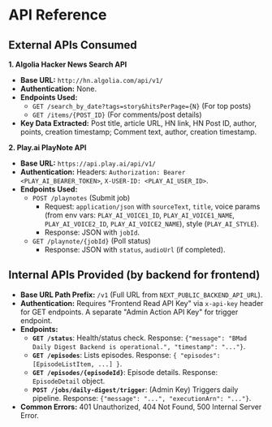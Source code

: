 # API Reference

## External APIs Consumed

**1. Algolia Hacker News Search API**

  * **Base URL:** `http://hn.algolia.com/api/v1/`
  * **Authentication:** None.
  * **Endpoints Used:**
      * `GET /search_by_date?tags=story&hitsPerPage={N}` (For top posts)
      * `GET /items/{POST_ID}` (For comments/post details)
  * **Key Data Extracted:** Post title, article URL, HN link, HN Post ID, author, points, creation timestamp; Comment text, author, creation timestamp.

**2. Play.ai PlayNote API**

  * **Base URL:** `https://api.play.ai/api/v1/`
  * **Authentication:** Headers: `Authorization: Bearer <PLAY_AI_BEARER_TOKEN>`, `X-USER-ID: <PLAY_AI_USER_ID>`.
  * **Endpoints Used:**
      * `POST /playnotes` (Submit job)
          * Request: `application/json` with `sourceText`, `title`, voice params (from env vars: `PLAY_AI_VOICE1_ID`, `PLAY_AI_VOICE1_NAME`, `PLAY_AI_VOICE2_ID`, `PLAY_AI_VOICE2_NAME`), style (`PLAY_AI_STYLE`).
          * Response: JSON with `jobId`.
      * `GET /playnote/{jobId}` (Poll status)
          * Response: JSON with `status`, `audioUrl` (if completed).

## Internal APIs Provided (by backend for frontend)

  * **Base URL Path Prefix:** `/v1` (Full URL from `NEXT_PUBLIC_BACKEND_API_URL`).
  * **Authentication:** Requires "Frontend Read API Key" via `x-api-key` header for GET endpoints. A separate "Admin Action API Key" for trigger endpoint.
  * **Endpoints:**
      * **`GET /status`**: Health/status check. Response: `{"message": "BMad Daily Digest Backend is operational.", "timestamp": "..."}`.
      * **`GET /episodes`**: Lists episodes. Response: `{ "episodes": [EpisodeListItem, ...] }`.
      * **`GET /episodes/{episodeId}`**: Episode details. Response: `EpisodeDetail` object.
      * **`POST /jobs/daily-digest/trigger`**: (Admin Key) Triggers daily pipeline. Response: `{"message": "...", "executionArn": "..."}`.
  * **Common Errors:** 401 Unauthorized, 404 Not Found, 500 Internal Server Error. 